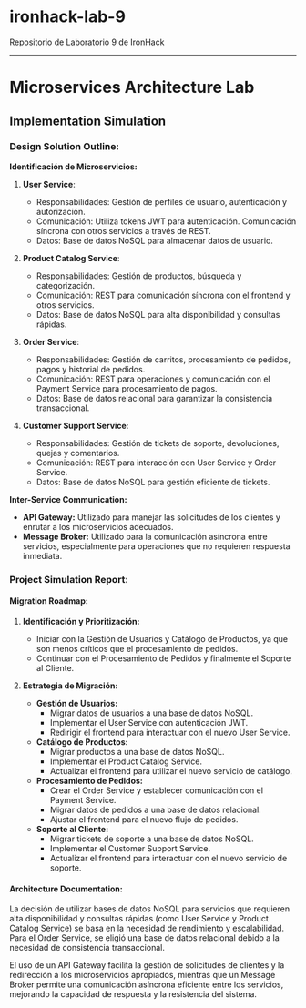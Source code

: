 # ironhack-lab-9
Repositorio de Laboratorio 9 de IronHack

---

# Microservices Architecture Lab

## Implementation Simulation

### Design Solution Outline:

**Identificación de Microservicios:**

1. **User Service**:
   - Responsabilidades: Gestión de perfiles de usuario, autenticación y autorización.
   - Comunicación: Utiliza tokens JWT para autenticación. Comunicación síncrona con otros servicios a través de REST.
   - Datos: Base de datos NoSQL para almacenar datos de usuario.

2. **Product Catalog Service**:
   - Responsabilidades: Gestión de productos, búsqueda y categorización.
   - Comunicación: REST para comunicación síncrona con el frontend y otros servicios.
   - Datos: Base de datos NoSQL para alta disponibilidad y consultas rápidas.

3. **Order Service**:
   - Responsabilidades: Gestión de carritos, procesamiento de pedidos, pagos y historial de pedidos.
   - Comunicación: REST para operaciones y comunicación con el Payment Service para procesamiento de pagos.
   - Datos: Base de datos relacional para garantizar la consistencia transaccional.

4. **Customer Support Service**:
   - Responsabilidades: Gestión de tickets de soporte, devoluciones, quejas y comentarios.
   - Comunicación: REST para interacción con User Service y Order Service.
   - Datos: Base de datos NoSQL para gestión eficiente de tickets.

**Inter-Service Communication:**

- **API Gateway:** Utilizado para manejar las solicitudes de los clientes y enrutar a los microservicios adecuados.
- **Message Broker:** Utilizado para la comunicación asíncrona entre servicios, especialmente para operaciones que no requieren respuesta inmediata.

### Project Simulation Report:

#### Migration Roadmap:

1. **Identificación y Prioritización:**
   - Iniciar con la Gestión de Usuarios y Catálogo de Productos, ya que son menos críticos que el procesamiento de pedidos.
   - Continuar con el Procesamiento de Pedidos y finalmente el Soporte al Cliente.

2. **Estrategia de Migración:**
   - **Gestión de Usuarios:**
     - Migrar datos de usuarios a una base de datos NoSQL.
     - Implementar el User Service con autenticación JWT.
     - Redirigir el frontend para interactuar con el nuevo User Service.
   - **Catálogo de Productos:**
     - Migrar productos a una base de datos NoSQL.
     - Implementar el Product Catalog Service.
     - Actualizar el frontend para utilizar el nuevo servicio de catálogo.
   - **Procesamiento de Pedidos:**
     - Crear el Order Service y establecer comunicación con el Payment Service.
     - Migrar datos de pedidos a una base de datos relacional.
     - Ajustar el frontend para el nuevo flujo de pedidos.
   - **Soporte al Cliente:**
     - Migrar tickets de soporte a una base de datos NoSQL.
     - Implementar el Customer Support Service.
     - Actualizar el frontend para interactuar con el nuevo servicio de soporte.

#### Architecture Documentation:

La decisión de utilizar bases de datos NoSQL para servicios que requieren alta disponibilidad y consultas rápidas (como User Service y Product Catalog Service) se basa en la necesidad de rendimiento y escalabilidad. Para el Order Service, se eligió una base de datos relacional debido a la necesidad de consistencia transaccional.

El uso de un API Gateway facilita la gestión de solicitudes de clientes y la redirección a los microservicios apropiados, mientras que un Message Broker permite una comunicación asíncrona eficiente entre los servicios, mejorando la capacidad de respuesta y la resistencia del sistema.
